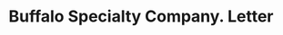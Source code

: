 ---
doi: 10.7916/D83F61R0
date_other: '1907'
date_other_textual: '1907'
form: correspondence
genre:
- Letters (correspondence)
name:
- Buffalo Specialty Company
object_in_context_url: https://biggert.cul.columbia.edu/items/view/ave_biggert_00881
subject_hierarchical_geographic:
- Buffalo, New York, United States
subject_name:
- Buffalo Specialty Company
title: Buffalo Specialty Company. Letter
sort_title: Buffalo Specialty Company. Letter
call_number: ave_biggert_00881
coordinates:
- 42.90472222222222,-78.84944444444444
pid: ave_biggert_00881
identifiers: ave_biggert_00881
thumbnail: https://derivativo-2.library.columbia.edu/iiif/2/ldpd:345794/full/!256,256/0/native.jpg
permalink: /biggert/ave_biggert_00881/
layout: iiif-image-page
---